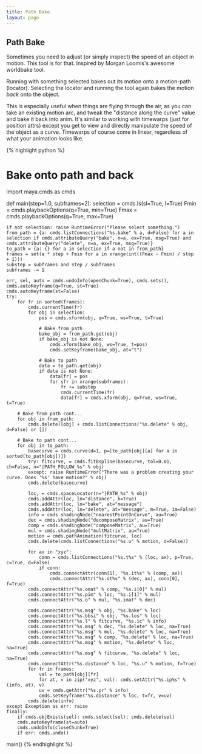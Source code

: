 ```yaml
---
title: Path Bake
layout: page
---
```

## Path Bake

Sometimes you need to adjust (or simply inspect) the speed of an object in motion.
This tool is for that. Inspired by Morgan Loomis's awesome worldbake tool.

Running with something selected bakes out its motion onto a motion-path (locator). Selecting the locator and running the tool again bakes the motion _back_ onto the object.

This is especially useful when things are flying through the air, as you can take an existing motion arc, and tweak the "distance along the curve" value and bake it back into anim.
It's similar to working with timewarps (just for position attrs) except you get to view and directly manipulate the speed of the object as a curve. Timewarps of course come in linear, regardless of what your animation looks like.

{% highlight python %}
# Bake onto path and back

import maya.cmds as cmds

def main(step=1.0, subframes=2):
    selection = cmds.ls(sl=True, l=True)
    Fmin = cmds.playbackOptions(q=True, min=True)
    Fmax = cmds.playbackOptions(q=True, max=True)

    if not selection: raise RuntimeError("Please select something.")
    from_path = {a: cmds.listConnections("%s.bake" % a, d=False) for a in selection if cmds.attributeQuery("bake", n=a, ex=True, msg=True) and cmds.attributeQuery("delete", n=a, ex=True, msg=True)}
    to_path = {a: {} for a in selection if a not in from_path}
    frames = set(a * step + Fmin for a in xrange(int((Fmax - Fmin) / step + 1)))
    substep = subframes and step / subframes
    subframes -= 1

    err, sel, auto = cmds.undoInfo(openChunk=True), cmds.sets(), cmds.autoKeyframe(q=True, st=True)
    cmds.autoKeyframe(st=False)
    try:
        for fr in sorted(frames):
            cmds.currentTime(fr)
            for obj in selection:
                pos = cmds.xform(obj, q=True, ws=True, t=True)

                # Bake from path
                bake_obj = from_path.get(obj)
                if bake_obj is not None:
                    cmds.xform(bake_obj, ws=True, t=pos)
                    cmds.setKeyframe(bake_obj, at="t")

                # Bake to path
                data = to_path.get(obj)
                if data is not None:
                    data[fr] = pos
                    for sfr in xrange(subframes):
                        fr += substep
                        cmds.currentTime(fr)
                        data[fr] = cmds.xform(obj, q=True, ws=True, t=True)

        # Bake from path cont...
        for obj in from_path:
            cmds.delete([obj] + cmds.listConnections("%s.delete" % obj, d=False) or [])

        # Bake to path cont...
        for obj in to_path:
            basecurve = cmds.curve(d=1, p=[to_path[obj][a] for a in sorted(to_path[obj])])
            try: fitcurve, = cmds.fitBspline(basecurve, tol=0.01, ch=False, n="|PATH_FOLLOW_%s" % obj)
            except: raise RuntimeError("There was a problem creating your curve. Does '%s' have motion?" % obj)
            cmds.delete(basecurve)

            loc, = cmds.spaceLocator(n="|PATH_%s" % obj)
            cmds.addAttr(loc, ln="distance", k=True)
            cmds.addAttr(loc, ln="bake", at="message")
            cmds.addAttr(loc, ln="delete", at="message", m=True, im=False)
            info = cmds.shadingNode("nearestPointOnCurve", au=True)
            dec = cmds.shadingNode("decomposeMatrix", au=True)
            comp = cmds.shadingNode("composeMatrix", au=True)
            mul = cmds.shadingNode("multMatrix", au=True)
            motion = cmds.pathAnimation(fitcurve, loc)
            cmds.delete(cmds.listConnections("%s.u" % motion, d=False))

            for ax in "xyz":
                conn = cmds.listConnections("%s.t%s" % (loc, ax), p=True, c=True, d=False)
                if conn:
                    cmds.connectAttr(conn[1], "%s.it%s" % (comp, ax))
                    cmds.connectAttr("%s.ot%s" % (dec, ax), conn[0], f=True)
            cmds.connectAttr("%s.omat" % comp, "%s.i[0]" % mul)
            cmds.connectAttr("%s.pim" % loc, "%s.i[1]" % mul)
            cmds.connectAttr("%s.o" % mul, "%s.imat" % dec)

            cmds.connectAttr("%s.msg" % obj, "%s.bake" % loc)
            cmds.connectAttr("%s.bbsi" % obj, "%s.los" % loc)
            cmds.connectAttr("%s.l" % fitcurve, "%s.ic" % info)
            cmds.connectAttr("%s.msg" % dec, "%s.delete" % loc, na=True)
            cmds.connectAttr("%s.msg" % mul, "%s.delete" % loc, na=True)
            cmds.connectAttr("%s.msg" % comp, "%s.delete" % loc, na=True)
            cmds.connectAttr("%s.msg" % motion, "%s.delete" % loc, na=True)
            cmds.connectAttr("%s.msg" % fitcurve, "%s.delete" % loc, na=True)
            cmds.connectAttr("%s.distance" % loc, "%s.u" % motion, f=True)
            for fr in frames:
                val = to_path[obj][fr]
                for at, v in zip("xyz", val): cmds.setAttr("%s.ip%s" % (info, at), v)
                uv = cmds.getAttr("%s.pr" % info)
                cmds.setKeyframe("%s.distance" % loc, t=fr, v=uv)
            cmds.delete(info)
    except Exception as err: raise
    finally:
        if cmds.objExists(sel): cmds.select(sel); cmds.delete(sel)
        cmds.autoKeyframe(st=auto)
        cmds.undoInfo(closeChunk=True)
        if err: cmds.undo()

main()
{% endhighlight %}
